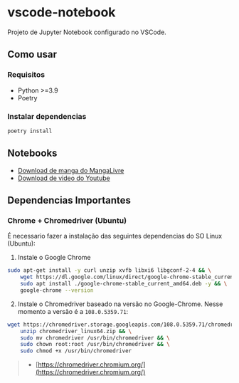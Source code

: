 # vscode-notebook
Projeto de Jupyter Notebook configurado no VSCode.

## Como usar
### Requisitos
- Python >=3.9
- Poetry

### Instalar dependencias
```sh
poetry install
```

## Notebooks
- [Download de manga do MangaLivre](./notebooks/mangalivre.ipynb)
- [Download de video do Youtube](./notebooks/youtube.ipynb)

## Dependencias Importantes
### Chrome + Chromedriver (Ubuntu)
É necessario fazer a instalação das seguintes dependencias do SO Linux (Ubuntu):
1) Instale o Google Chrome
```sh
sudo apt-get install -y curl unzip xvfb libxi6 libgconf-2-4 && \
    wget https://dl.google.com/linux/direct/google-chrome-stable_current_amd64.deb && \
    sudo apt install ./google-chrome-stable_current_amd64.deb -y && \
    google-chrome --version
```
2) Instale o Chromedriver baseado na versão no Google-Chrome. Nesse momento a versão é a `108.0.5359.71`:
```sh
wget https://chromedriver.storage.googleapis.com/108.0.5359.71/chromedriver_linux64.zip && \
    unzip chromedriver_linux64.zip && \
    sudo mv chromedriver /usr/bin/chromedriver && \
    sudo chown root:root /usr/bin/chromedriver && \
    sudo chmod +x /usr/bin/chromedriver
```
> - [https://chromedriver.chromium.org/](https://chromedriver.chromium.org/)
